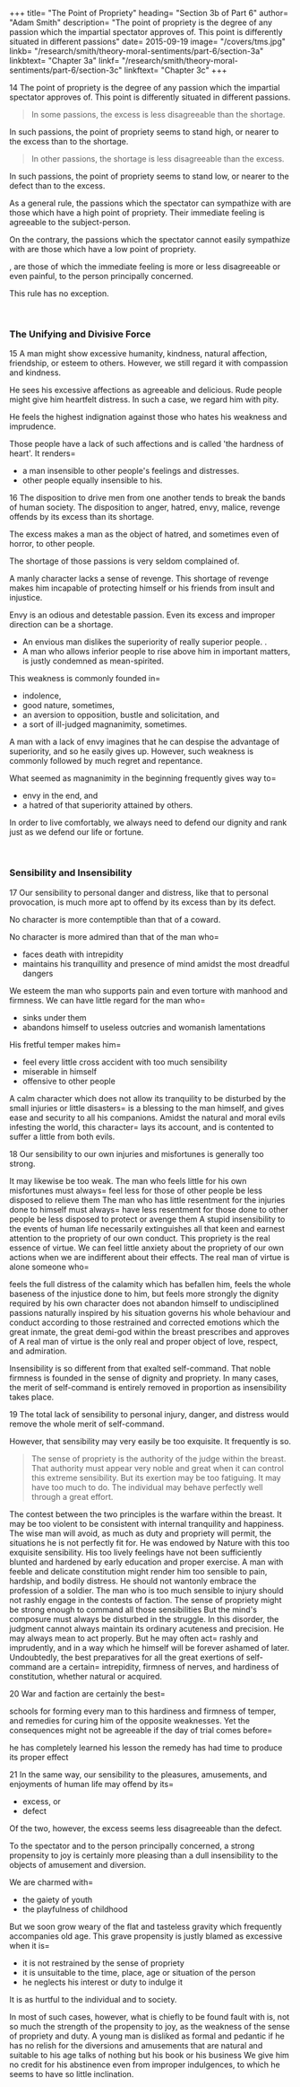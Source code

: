 +++
title=  "The Point of Propriety"
heading=  "Section 3b of Part 6"
author=  "Adam Smith"
description=  "The point of propriety is the degree of any passion which the impartial spectator approves of. This point is differently situated in different passions"
date=  2015-09-19
image=  "/covers/tms.jpg"
linkb=  "/research/smith/theory-moral-sentiments/part-6/section-3a"
linkbtext=  "Chapter 3a"
linkf=  "/research/smith/theory-moral-sentiments/part-6/section-3c"
linkftext=  "Chapter 3c"
+++

14 The point of propriety is the degree of any passion which the impartial spectator approves of. This point is differently situated in different passions.

> In some passions, the excess is less disagreeable than the shortage. 

In such passions, the point of propriety seems to stand high, or nearer to the excess than to the shortage.

<!-- The spectator is most disposed to sympathize with these passions.
The immediate feeling or sensation of these passions is agreeable to the person principally concerned. -->

> In other passions, the shortage is less disagreeable than the excess.

In such passions, the point of propriety seems to stand low, or nearer to the defect than to the excess.

<!-- The spectator is least disposed to sympathize with these passions.
The immediate feeling of these passions is disagreeable to the person principally concerned. -->

As a general rule, the passions which the spectator can sympathize with are those which have a high point of propriety. Their immediate feeling is agreeable to the subject-person.

On the contrary, the passions which the spectator cannot easily sympathize with are those which have a low point of propriety. 

, are those of which the immediate feeling is more or less disagreeable or even painful, to the person principally concerned.

This rule has no exception.

<!-- A few examples will sufficiently explain it and demonstrate its truth at once. -->
 
<br>

### The Unifying and Divisive Force

15 A man might show <!-- The disposition to the affections which unite men in society, --> excessive humanity, kindness, natural affection, friendship, or esteem to others. However, we <!-- even the excess of this disposition --> still regard it with compassion and kindness.

<!-- We are more sorry for it than angry at it. -->

He sees his excessive affections as agreeable and delicious. Rude people might give him heartfelt distress. In such a case, we <!--  sometimes, especially when directed towards unworthy objects.
However, even on such occasions, a well-disposed mind --> regard him with pity.

He feels the highest indignation against those who hates his weakness and imprudence.

Those people have a lack of such affections <!-- The defect of this disposition --> and is called 'the hardness of heart'. It renders= 
- a man insensible to other people's feelings and distresses.
- other people equally insensible to his.

<!-- By excluding him from the friendship of all the world, it excludes him from the best and most comfortable of all social enjoyments. -->

 
16 The disposition to drive men from one another tends to break the bands of human society. The disposition to anger, hatred, envy, malice, revenge offends by its excess than its shortage.

The excess <!-- renders a man wretched and miserable in his own mind. --> makes a man as the object of hatred, and sometimes even of horror, to other people.

The shortage of those passions is very seldom complained of.
<!-- However, it may be defective. -->

A manly character lacks a sense of revenge. This shortage of revenge makes him incapable of protecting himself or his friends from insult and injustice.

<!-- of proper indignation is a most essential defect in the . -->

Envy is an odious and detestable passion. Even its excess and improper direction can be a shortage.

- An envious man dislikes the superiority of really superior people. <!-- those who are really entitled to all their superiority -->.
- A man who allows inferior people to <!-- However, the man who tamely allows others, who are not entitled to such superiority, to --> rise above him in important matters, is justly condemned as mean-spirited.

This weakness is commonly founded in= 
- indolence,
- good nature, sometimes,
- an aversion to opposition, bustle and solicitation, and
- a sort of ill-judged magnanimity, sometimes.

A man with a lack of envy imagines that he can despise the advantage of superiority, and so he <!--   It fancies that it can always continue to despise the advantage which it then despises, and, therefore, so --> easily gives up.
However, such weakness is commonly followed by much regret and repentance.

What seemed as magnanimity in the beginning frequently gives way to= 
- envy in the end, and
- a hatred of that superiority attained by others.

In order to live comfortably, we always need to defend our dignity and rank just as we defend our life or fortune.

<br>

### Sensibility and Insensibility

17 Our sensibility to personal danger and distress, like that to personal provocation, is much more apt to offend by its excess than by its defect.

No character is more contemptible than that of a coward.

No character is more admired than that of the man who= 
- faces death with intrepidity
- maintains his tranquillity and presence of mind amidst the most dreadful dangers

We esteem the man who supports pain and even torture with manhood and firmness. We can have little regard for the man who= 
- sinks under them
- abandons himself to useless outcries and womanish lamentations

His fretful temper makes him= 
- feel every little cross accident with too much sensibility
- miserable in himself
- offensive to other people

A calm character which does not allow its tranquility to be disturbed by the small injuries or little disasters= 
is a blessing to the man himself, and
gives ease and security to all his companions.
Amidst the natural and moral evils infesting the world, this character= 
lays its account, and
is contented to suffer a little from both evils.
 
18 Our sensibility to our own injuries and misfortunes is generally too strong.

It may likewise be too weak.
The man who feels little for his own misfortunes must always= 
feel less for those of other people
be less disposed to relieve them
The man who has little resentment for the injuries done to himself must always= 
have less resentment for those done to other people
be less disposed to protect or avenge them
A stupid insensibility to the events of human life necessarily extinguishes all that keen and earnest attention to the propriety of our own conduct.
This propriety is the real essence of virtue.
We can feel little anxiety about the propriety of our own actions when we are indifferent about their effects.
The real man of virtue is alone someone who= 

feels the full distress of the calamity which has befallen him,
feels the whole baseness of the injustice done to him, but feels more strongly the dignity required by his own character
does not abandon himself to undisciplined passions naturally inspired by his situation
governs his whole behaviour and conduct according to those restrained and corrected emotions which the great inmate, the great demi-god within the breast prescribes and approves of
A real man of virtue is the only real and proper object of love, respect, and admiration.

Insensibility is so different from that exalted self-command.
That noble firmness is founded in the sense of dignity and propriety.
In many cases, the merit of self-command is entirely removed in proportion as insensibility takes place.
 
19 The total lack of sensibility to personal injury, danger, and distress would remove the whole merit of self-command.

However, that sensibility may very easily be too exquisite.
It frequently is so.
>The sense of propriety is the authority of the judge within the breast.
That authority must appear very noble and great when it can control this extreme sensibility.
But its exertion may be too fatiguing.
It may have too much to do.
The individual may behave perfectly well through a great effort.

The contest between the two principles is the warfare within the breast.
It may be too violent to be consistent with internal tranquility and happiness.
The wise man will avoid, as much as duty and propriety will permit, the situations he is not perfectly fit for.
He was endowed by Nature with this too exquisite sensibility.
His too lively feelings have not been sufficiently blunted and hardened by early education and proper exercise.
A man with feeble and delicate constitution might render him too sensible to pain, hardship, and bodily distress.
He should not wantonly embrace the profession of a soldier.
The man who is too much sensible to injury should not rashly engage in the contests of faction.
The sense of propriety might be strong enough to command all those sensibilities
But the mind's composure must always be disturbed in the struggle.
In this disorder, the judgment cannot always maintain its ordinary acuteness and precision.
He may always mean to act properly.
But he may often act= 
rashly and imprudently, and
in a way which he himself will be forever ashamed of later.
Undoubtedly, the best preparatives for all the great exertions of self-command are a certain= 
intrepidity,
firmness of nerves, and
hardiness of constitution, whether natural or acquired.
 
20 War and faction are certainly the best= 

schools for forming every man to this hardiness and firmness of temper, and
remedies for curing him of the opposite weaknesses.
Yet the consequences might not be agreeable if the day of trial comes before= 

he has completely learned his lesson
the remedy has had time to produce its proper effect

21 In the same way, our sensibility to the pleasures, amusements, and enjoyments of human life may offend by its= 
- excess, or
- defect

Of the two, however, the excess seems less disagreeable than the defect.

To the spectator and to the person principally concerned, a strong propensity to joy is certainly more pleasing than a dull insensibility to the objects of amusement and diversion.

We are charmed with= 
- the gaiety of youth
- the playfulness of childhood

But we soon grow weary of the flat and tasteless gravity which frequently accompanies old age. This grave propensity is justly blamed as excessive when it is= 
- it is not restrained by the sense of propriety
- it is unsuitable to the time, place, age or situation of the person
- he neglects his interest or duty to indulge it

It is as hurtful to the individual and to society.

In most of such cases, however, what is chiefly to be found fault with is, not so much the strength of the propensity to joy, as the weakness of the sense of propriety and duty.
A young man is disliked as formal and pedantic if he
has no relish for the diversions and amusements that are natural and suitable to his age
talks of nothing but his book or his business
We give him no credit for his abstinence even from improper indulgences, to which he seems to have so little inclination.
